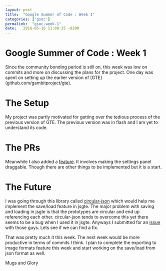 ```yaml
---
layout: post
title:  "Google Summer of Code : Week 1"
categories: ['gsoc']
permalink:  "gsoc-week-1"
date:   2016-05-16 11:08:35 -0200
---
```

<h1> Google Summer of Code : Week 1</h1>	
Since the community bonding period is still on, this week was low on commits and more on discussing the plans for the project.
One day was spent on setting up the earlier version of [GTE](github.com/gambitproject/gte). 

# The Setup
My project was partly motivated for getting over the tedious process of the previous version of GTE. The previous version was in flash and I am yet to understand its code.

# The PRs
Meanwhile I also added a [feature](https://github.com/gambitproject/jsgte/pull/89). It involves making the settings panel draggable. Though there are other things to be implemented but it is a start.

# The Future
I was going through this library called [circular-json](https://github.com/WebReflection/circular-json/) which would help me implement the save/load feature in jsgte. The major problem with saving and loading in jsgte is that the prototypes are circular and end up referencing each other. circular-json tends to overcome this yet there seems to be a bug when I used it in jsgte. Anyways I submitted for an [issue](https://github.com/WebReflection/circular-json/issues/24) with those guys. Lets see if we can find a fix.

That was pretty much it this week. The next week would be more productive in terms of commits I think. I plan to complete the exporting to image formats feature this week and start working on the save/load from json format as well. 

Mugs and Glory 